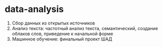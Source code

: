 # data-analysis
1. Сбор данных из открытых источников
2. Анализ текста: частотный анализ текста, семантический, создание облаков слов, приведение к начальной форме
3. Машинное обучение: финальный проект ШАД

